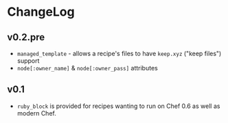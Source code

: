 # ChangeLog

## v0.2.pre

* `managed_template` - allows a recipe's files to have `keep.xyz` ("keep files") support
* `node[:owner_name]` & `node[:owner_pass]` attributes

## v0.1

* `ruby_block` is provided for recipes wanting to run on Chef 0.6 as well as modern Chef.